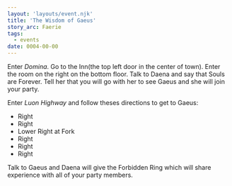 ```yaml
---
layout: 'layouts/event.njk'
title: 'The Wisdom of Gaeus'
story_arc: Faerie
tags:
  - events
date: 0004-00-00
---
```

Enter *Domina*. Go to the Inn(the top left door in the center of town). Enter the room on the right on the bottom floor. Talk to Daena and say that Souls are Forever. Tell her that you will go with her to see Gaeus and she will join your party.

Enter *Luon Highway* and follow theses directions to get to Gaeus:

* Right
* Right
* Lower Right at Fork
* Right
* Right
* Right

Talk to Gaeus and Daena will give the Forbidden Ring which will share experience with all of your party members.